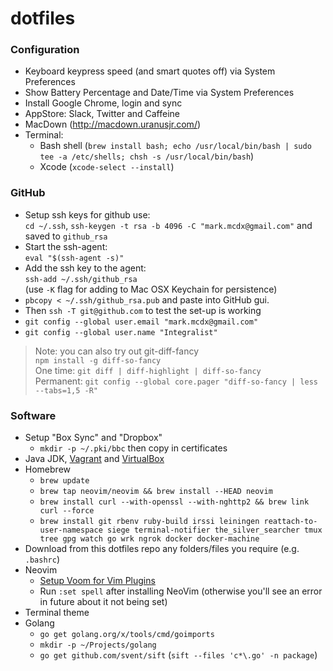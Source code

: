 # dotfiles

### Configuration

- Keyboard keypress speed (and smart quotes off) via System Preferences
- Show Battery Percentage and Date/Time via System Preferences
- Install Google Chrome, login and sync
- AppStore: Slack, Twitter and Caffeine
- MacDown (http://macdown.uranusjr.com/)
- Terminal: 
  - Bash shell (`brew install bash; echo /usr/local/bin/bash | sudo tee -a /etc/shells; chsh -s /usr/local/bin/bash`)
  - Xcode (`xcode-select --install`)

### GitHub

- Setup ssh keys for github use:  
`cd ~/.ssh`, `ssh-keygen -t rsa -b 4096 -C "mark.mcdx@gmail.com"` and saved to `github_rsa`
- Start the ssh-agent:  
`eval "$(ssh-agent -s)"`
- Add the ssh key to the agent:  
`ssh-add ~/.ssh/github_rsa`  
(use `-K` flag for adding to Mac OSX Keychain for persistence)
- `pbcopy < ~/.ssh/github_rsa.pub` and paste into GitHub gui.
- Then `ssh -T git@github.com` to test the set-up is working
- `git config --global user.email "mark.mcdx@gmail.com"`
- `git config --global user.name "Integralist"`

> Note: you can also try out git-diff-fancy  
> `npm install -g diff-so-fancy`  
> One time: `git diff | diff-highlight | diff-so-fancy`  
> Permanent: `git config --global core.pager "diff-so-fancy | less --tabs=1,5 -R"`

### Software

- Setup "Box Sync" and "Dropbox"
  - `mkdir -p ~/.pki/bbc` then copy in certificates
- Java JDK, [Vagrant](https://www.vagrantup.com/downloads.html) and [VirtualBox](https://www.virtualbox.org/wiki/Downloads)
- Homebrew
  - `brew update`
  - `brew tap neovim/neovim && brew install --HEAD neovim` 
  - `brew install curl --with-openssl --with-nghttp2 && brew link curl --force`
  - `brew install git rbenv ruby-build irssi leiningen reattach-to-user-namespace siege terminal-notifier the_silver_searcher tmux tree gpg watch go wrk ngrok docker docker-machine`
- Download from this dotfiles repo any folders/files you require (e.g. `.bashrc`)
- Neovim
  - [Setup Voom for Vim Plugins](http://www.integralist.co.uk/posts/bash-vim-configuration.html#9)
  - Run `:set spell` after installing NeoVim (otherwise you'll see an error in future about it not being set)
- Terminal theme
- Golang
  - `go get golang.org/x/tools/cmd/goimports`
  - `mkdir -p ~/Projects/golang`
  - `go get github.com/svent/sift` (`sift --files 'c*\.go' -n package`)
